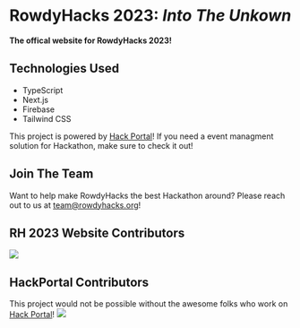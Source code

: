 # RowdyHacks 2023: _Into The Unkown_

**The offical website for RowdyHacks 2023!**

## Technologies Used

- TypeScript
- Next.js
- Firebase
- Tailwind CSS

This project is powered by [Hack Portal](https://github.com/acmutd/hackportal)! If you need a event managment solution for Hackathon, make sure to check it out!

## Join The Team

Want to help make RowdyHacks the best Hackathon around? Please reach out to us at team@rowdyhacks.org!

## RH 2023 Website Contributors

<a href="https://github.com/UTSA-ACM/rh-website-23/graphs/contributors">
<img src="https://contrib.rocks/image?repo=UTSA-ACM/rh-website-23" />
</a>

## HackPortal Contributors

This project would not be possible without the awesome folks who work on [Hack Portal](https://github.com/acmutd/hackportal)!
<a href="https://github.com/acmutd/hackportal/graphs/contributors">
<img src="https://contrib.rocks/image?repo=acmutd/hackportal" />
</a>
